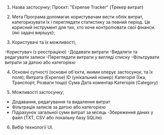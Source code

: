1. Назва застосунку;
   Проєкт: "Expense Tracker" (Трекер витрат)

2. Мета
   Програма допомагає користувачам вести облік витрат, категоризувати їх і переглядати статистику за певний період. Це корисний інструмент для тих, хто хоче контролювати свої фінанси. (які задачі вирішує);
   
3. Користувачі та їх можливості;
    
-Користувач (з реєстрацією)
-Додавати витрати
-Видаляти та редагувати записи
-Переглядати витрати у вигляді списку
-Фільтрувати витрати за датою або категорією

4. Основні сутності (основні об'єкти, якими оперує застосунок, та їх поля);
Витрата (Expense)
ID (унікальний номер)
Категорія (Їжа, Транспорт, Розваги тощо)
Сума
Дата
коментар
Категорія (Category)

5. Можливості застосунку;
- Додавання, редагування та видалення витрат
- Фільтрація записів за датою або категорією
- Підрахунок загальної суми витрат за місяць
-Збереження даних у файл (TXT, CSV або локальну базу SQLite)

6. Вибір технології UI.






